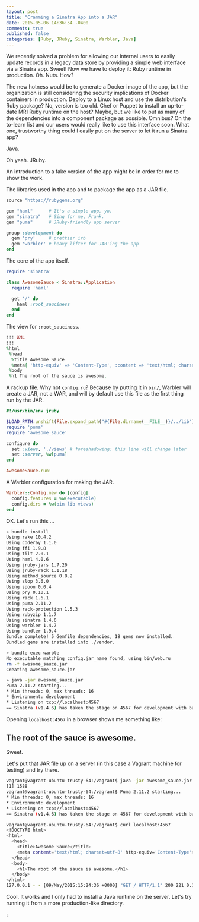 ```yaml
---
layout: post
title: "Cramming a Sinatra App into a JAR"
date: 2015-05-06 14:36:54 -0400
comments: true
published: false
categories: [Ruby, JRuby, Sinatra, Warbler, Java]
---
```


We recently solved a problem for allowing our internal users to easily update
records in a legacy data store by providing a simple web interface via a Sinatra
app. Sweet! Now we have to deploy it: Ruby runtime in production. Oh. Nuts. How?

<!-- more -->

The new hotness would be to generate a Docker image of the app, but the
organization is still considering the security implications of Docker containers
in production. Deploy to a Linux host and use the distribution's Ruby package?
No, version is too old. Chef or Puppet to install an up-to-date MRI Ruby runtime
on the host? Maybe, but we like to put as many of the dependencies into a
component package as possible. Omnibus? On the to-learn list and our users would
really like to use this interface soon. What one, trustworthy thing could I
easily put on the server to let it run a Sinatra app?

Java.

Oh yeah. JRuby.

An introduction to a fake version of the app might be in order for me to show
the work.

The libraries used in the app and to package the app as a JAR file.

```ruby Gemfile
source "https://rubygems.org"

gem "haml"      # It's a simple app, yo.
gem "sinatra"   # Sing for me, Frank.
gem "puma"      # JRuby-friendly app server

group :development do
  gem 'pry'     # prettier irb
  gem 'warbler' # heavy lifter for JAR'ing the app
end
```

The core of the app itself.

```ruby lib/awesome_sauce.rb
require 'sinatra'

class AwesomeSauce < Sinatra::Application
  require 'haml'

  get '/' do
    haml :root_sauciness
  end
end
```

The view for `:root_sauciness`.

```ruby views/root_sauciness.rb
!!! XML
!!!
%html
 %head
  %title Awesome Sauce
  %meta{ 'http-equiv' => 'Content-Type', :content => 'text/html; charset=utf-8' }
 %body
 %h1 The root of the sauce is awesome.
```

A rackup file. Why not `config.ru`? Because by putting it in `bin/`, Warbler
will create a JAR, not a WAR, and will by default use this file as the first
thing run by the JAR.

```ruby bin/web.ru
#!/usr/bin/env jruby

$LOAD_PATH.unshift(File.expand_path("#{File.dirname(__FILE__)}/../lib"))
require 'puma'
require 'awesome_sauce'

configure do
  set :views, './views' # foreshadowing: this line will change later
  set :server, %w[puma]
end

AwesomeSauce.run!
```

A Warbler configuration for making the JAR.

```ruby config/warble.rb
Warbler::Config.new do |config|
  config.features = %w(executable)
  config.dirs = %w(bin lib views)
end
```

OK. Let's run this ...

``` bash
» bundle install
Using rake 10.4.2
Using coderay 1.1.0
Using ffi 1.9.8
Using tilt 2.0.1
Using haml 4.0.6
Using jruby-jars 1.7.20
Using jruby-rack 1.1.18
Using method_source 0.8.2
Using slop 3.6.0
Using spoon 0.0.4
Using pry 0.10.1
Using rack 1.6.1
Using puma 2.11.2
Using rack-protection 1.5.3
Using rubyzip 1.1.7
Using sinatra 1.4.6
Using warbler 1.4.7
Using bundler 1.9.4
Bundle complete! 5 Gemfile dependencies, 18 gems now installed.
Bundled gems are installed into ./vendor.

» bundle exec warble
No executable matching config.jar_name found, using bin/web.ru
rm -f awesome_sauce.jar
Creating awesome_sauce.jar

» java -jar awesome_sauce.jar
Puma 2.11.2 starting...
* Min threads: 0, max threads: 16
* Environment: development
* Listening on tcp://localhost:4567
== Sinatra (v1.4.6) has taken the stage on 4567 for development with backup from Puma

```

Opening `localhost:4567` in a browser shows me something like:

## The root of the sauce is awesome.

Sweet.

Let's put that JAR file up on a server (in this case a Vagrant machine
for testing) and try there.

```bash Running from /vagrant
vagrant@vagrant-ubuntu-trusty-64:/vagrant$ java -jar awesome_sauce.jar &
[1] 1588
vagrant@vagrant-ubuntu-trusty-64:/vagrant$ Puma 2.11.2 starting...
* Min threads: 0, max threads: 16
* Environment: development
* Listening on tcp://localhost:4567
== Sinatra (v1.4.6) has taken the stage on 4567 for development with backup from Puma

vagrant@vagrant-ubuntu-trusty-64:/vagrant$ curl localhost:4567
<!DOCTYPE html>
<html>
  <head>
    <title>Awesome Sauce</title>
    <meta content='text/html; charset=utf-8' http-equiv='Content-Type'>
  </head>
  <body>
    <h1>The root of the sauce is awesome.</h1>
  </body>
</html>
127.0.0.1 - - [09/May/2015:15:24:36 +0000] "GET / HTTP/1.1" 200 221 0.1170
```

Cool. It works and I only had to install a Java runtime on the server.
Let's try running it from a more production-like directory.

:
